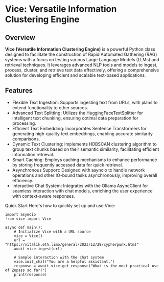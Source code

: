 # Vice: Versatile Information Clustering Engine

## Overview
**Vice (Versatile Information Clustering Engine)** is a powerful Python class designed to facilitate the construction of Rapid Automated Gathering (RAG) systems with a focus on testing various Large Language Models (LLMs) and retrieval techniques. It leverages advanced NLP tools and models to ingest, process, cluster, and retrieve text data effectively, offering a comprehensive solution for developing efficient and scalable text-based applications.

## Features
* Flexible Text Ingestion: Supports ingesting text from URLs, with plans to extend functionality to other sources.
* Advanced Text Splitting: Utilizes the HuggingFaceTextSplitter for intelligent text chunking, ensuring optimal data preparation for processing.
* Efficient Text Embedding: Incorporates Sentence Transformers for generating high-quality text embeddings, enabling accurate similarity comparisons.
* Dynamic Text Clustering: Implements HDBSCAN clustering algorithm to group text chunks based on their semantic similarity, facilitating efficient information retrieval.
* Smart Caching: Employs caching mechanisms to enhance performance by storing frequently accessed data for quick retrieval.
* Asynchronous Support: Designed with asyncio to handle network operations and other IO-bound tasks asynchronously, improving overall efficiency.
* Interactive Chat System: Integrates with the Ollama AsyncClient for seamless interaction with chat models, enriching the user experience with context-aware responses.


Quick Start
Here's how to quickly set up and use Vice:

```
import asyncio
from vice import Vice

async def main():
    # Initialize Vice with a URL source
    vice = Vice()
    url = "https://vitalik.eth.limo/general/2023/12/28/cypherpunk.html"
    await vice.ingest(url)
    
    # Sample interaction with the chat system
    vice.init_chat("You are a helpful assistant.")
    response = await vice.get_response("What is the most practical use of Zupass so far?")
    print(response)
```